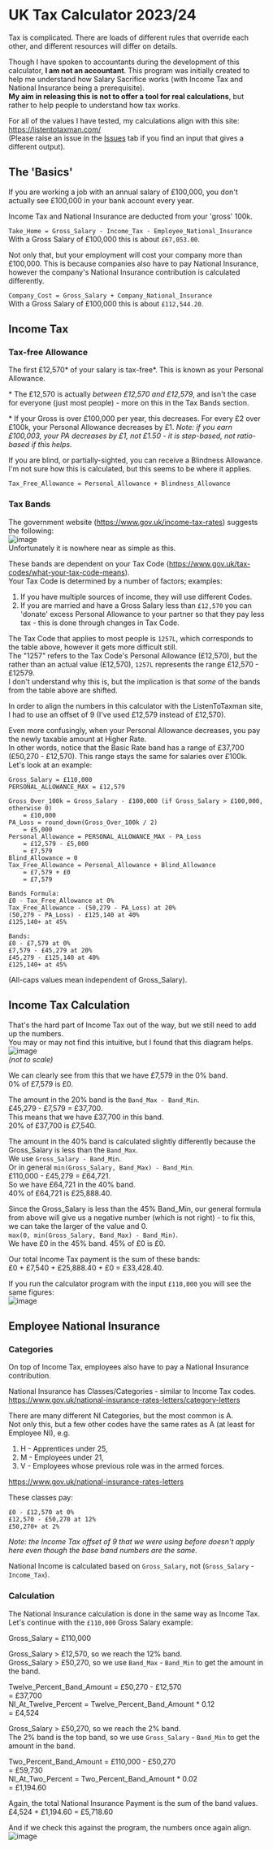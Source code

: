 # UK Tax Calculator 2023/24

Tax is complicated.
There are loads of different rules that override each other,
and different resources will differ on details.

Though I have spoken to accountants during the development
of this calculator, **I am not an accountant**.
This program was initially created to help me understand how
Salary Sacrifice works (with Income Tax and National Insurance
being a prerequisite).  
**My aim in releasing this is not to offer a tool for real
calculations**, but rather to help people to understand how
tax works.

For all of the values I have tested, my calculations align with this site: https://listentotaxman.com/  
(Please raise an issue in the [Issues](https://github.com/BenTaylor25/TaxCalculator/issues) tab if you find an input that gives a different output).



## The 'Basics'

If you are working a job with an annual salary of £100,000,
you don't actually see £100,000 in your bank account every year.

Income Tax and National Insurance are deducted from your 'gross' 100k.

`Take_Home = Gross_Salary - Income_Tax - Employee_National_Insurance`  
With a Gross Salary of £100,000 this is about `£67,053.00`.

Not only that, but your employment will cost your company more than £100,000.
This is because companies also have to pay National Insurance, however the
company's National Insurance contribution is calculated differently.

`Company_Cost = Gross_Salary + Company_National_Insurance`  
With a Gross Salary of £100,000 this is about `£112,544.20`.


## Income Tax

### Tax-free Allowance
The first £12,570\* of your salary is tax-free\*. This is known as your Personal Allowance.

\* The £12,570 is actually *between £12,570 and £12,579*, and isn't the case for everyone (just most people) - more on this in the Tax Bands section.

\* If your Gross is over £100,000 per year, this decreases. For every £2 over £100k, your Personal Allowance decreases by £1. *Note: if you earn £100,003, your PA decreases by £1, not £1.50 - it is step-based, not ratio-based if this helps.*

If you are blind, or partially-sighted, you can receive a Blindness Allowance. I'm not sure how this is calculated, but this seems to be where it applies.

`Tax_Free_Allowance = Personal_Allowance + Blindness_Allowance`

### Tax Bands

The government website (https://www.gov.uk/income-tax-rates) suggests the following:  
![image](https://github.com/BenTaylor25/TaxCalculator/assets/97246704/4d21e5b9-1504-4b30-9a83-8ab77aacf398)  
Unfortunately it is nowhere near as simple as this.

These bands are dependent on your Tax Code
(https://www.gov.uk/tax-codes/what-your-tax-code-means).  
Your Tax Code is determined by a number of factors; examples:
1. If you have multiple sources of income, they will use different Codes.
1. If you are married and have a Gross Salary less than `£12,570` you can 'donate' excess Personal Allowance to your partner so that they pay less tax - this is done through changes in Tax Code.

The Tax Code that applies to most people is `1257L`,
which corresponds to the table above, however it gets more difficult still.  
The "1257" refers to the Tax Code's Personal Allowance (£12,570),
but the rather than an actual value (£12,570),
`1257L` represents the range £12,570 - £12579.  
I don't understand why this is, but the implication is that
*some* of the bands from the table above are shifted.

In order to align the numbers in this calculator with the ListenToTaxman site,
I had to use an offset of 9 (I've used £12,579 instead of £12,570).

Even more confusingly, when your Personal Allowance decreases, you pay the newly taxable amount at Higher Rate.  
In other words, notice that the Basic Rate band has a range of £37,700 (£50,270 - £12,570). This range stays the same for salaries over £100k.  
Let's look at an example:
```
Gross_Salary = £110,000
PERSONAL_ALLOWANCE_MAX = £12,579

Gross_Over_100k = Gross_Salary - £100,000 (if Gross_Salary > £100,000, otherwise 0)
    = £10,000
PA_Loss = round_down(Gross_Over_100k / 2)
    = £5,000
Personal_Allowance = PERSONAL_ALLOWANCE_MAX - PA_Loss
    = £12,579 - £5,000
    = £7,579
Blind_Allowance = 0
Tax_Free_Allowance = Personal_Allowance + Blind_Allowance
    = £7,579 + £0
    = £7,579

Bands Formula:
£0 - Tax_Free_Allowance at 0%
Tax_Free_Allowance - (50,279 - PA_Loss) at 20%
(50,279 - PA_Loss) - £125,140 at 40%
£125,140+ at 45%

Bands:
£0 - £7,579 at 0%
£7,579 - £45,279 at 20%
£45,279 - £125,140 at 40%
£125,140+ at 45%
```
(All-caps values mean independent of Gross_Salary).

## Income Tax Calculation

That's the hard part of Income Tax out of the way, but we still need to add up the numbers.  
You may or may not find this intuitive, but I found that this diagram helps.
![image](https://github.com/BenTaylor25/TaxCalculator/assets/97246704/79716322-d07f-4318-b154-6d0e787041ee)  
*(not to scale)*

We can clearly see from this that we have £7,579 in the 0% band.  
0% of £7,579 is £0.

The amount in the 20% band is the `Band_Max - Band_Min`.  
£45,279 - £7,579 = £37,700.  
This means that we have £37,700 in this band.  
20% of £37,700 is £7,540.

The amount in the 40% band is calculated slightly differently because the Gross_Salary is less than the `Band_Max`.  
We use `Gross_Salary - Band_Min`.  
Or in general `min(Gross_Salary, Band_Max) - Band_Min`.  
£110,000 - £45,279 = £64,721.  
So we have £64,721 in the 40% band.  
40% of £64,721 is £25,888.40.

Since the Gross_Salary is less than the 45% Band_Min, our general formula from above will give us a negative number (which is not right) - to fix this, we can take the larger of the value and 0.  
`max(0, min(Gross_Salary, Band_Max) - Band_Min)`.  
We have £0 in the 45% band.
45% of £0 is £0.

Our total Income Tax payment is the sum of these bands:  
£0 + £7,540 + £25,888.40 + £0 = £33,428.40.

If you run the calculator program with the input `£110,000` you will see the same figures:  
![image](https://github.com/BenTaylor25/TaxCalculator/assets/97246704/098c461a-3d10-483b-a316-8d492a4ae5ef)


## Employee National Insurance

### Categories

On top of Income Tax, employees also have to pay a National Insurance contribution.

National Insurance has Classes/Categories - similar to Income Tax codes.  
https://www.gov.uk/national-insurance-rates-letters/category-letters

There are many different NI Categories, but the most common is A.  
Not only this, but a few other codes have the same rates as A
(at least for Employee NI), e.g.  
1. H - Apprentices under 25,
1. M - Employees under 21,
1. V - Employees whose previous role was in the armed forces.

https://www.gov.uk/national-insurance-rates-letters  

These classes pay:
```
£0 - £12,570 at 0%
£12,570 - £50,270 at 12%
£50,270+ at 2%
```
*Note: the Income Tax offset of 9 that we were using before doesn't
apply here even though the base band numbers are the same.*

National Income is calculated based on `Gross_Salary`,
not (`Gross_Salary` - `Income_Tax`).

### Calculation

The National Insurance calculation is done in the same way as Income Tax.  
Let's continue with the `£110,000` Gross Salary example:

Gross_Salary = £110,000

Gross_Salary > £12,570, so we reach the 12% band.  
Gross_Salary > £50,270, so we use `Band_Max` - `Band_Min` to get the amount in the band.

Twelve_Percent_Band_Amount = £50,270 - £12,570  
    = £37,700  
NI_At_Twelve_Percent = Twelve_Percent_Band_Amount * 0.12  
    = £4,524

Gross_Salary > £50,270, so we reach the 2% band.  
The 2% band is the top band, so we use `Gross_Salary` - `Band_Min` to get the amount in the band.

Two_Percent_Band_Amount = £110,000 - £50,270  
    = £59,730  
NI_At_Two_Percent = Two_Percent_Band_Amount * 0.02  
    = £1,194.60

Again, the total National Insurance Payment is the sum of
the band values.  
£4,524 + £1,194.60 = £5,718.60

And if we check this against the program, the numbers once again align.  
![image](https://github.com/BenTaylor25/TaxCalculator/assets/97246704/36f3eab7-1b5c-4cb9-ba13-c08cc577660b)

